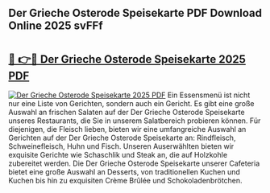 ## Der Grieche Osterode Speisekarte PDF Download Online 2025 svFFf

# <h2><a href="http://gcd9ya1.nevu.top/?p=Der+Grieche+Osterode+Speisekarte">🔗 👉🔴 Der Grieche Osterode Speisekarte 2025 PDF</a></h2>

[![Der Grieche Osterode Speisekarte 2025 PDF](https://i.imgur.com/dBaPXMq.png)](http://gcd9ya1.nevu.top/?p=Der+Grieche+Osterode+Speisekarte)
Ein Essensmenü ist nicht nur eine Liste von Gerichten, sondern auch ein Gericht. Es gibt eine große Auswahl an frischen Salaten auf der Der Grieche Osterode Speisekarte unseres Restaurants, die Sie in unserem Salatbereich probieren können. Für diejenigen, die Fleisch lieben, bieten wir eine umfangreiche Auswahl an Gerichten auf der Der Grieche Osterode Speisekarte an: Rindfleisch, Schweinefleisch, Huhn und Fisch. Unseren Auserwählten bieten wir exquisite Gerichte wie Schaschlik und Steak an, die auf Holzkohle zubereitet werden. Die Der Grieche Osterode Speisekarte unserer Cafeteria bietet eine große Auswahl an Desserts, von traditionellen Kuchen und Kuchen bis hin zu exquisiten Crème Brûlée und Schokoladenbrötchen.
